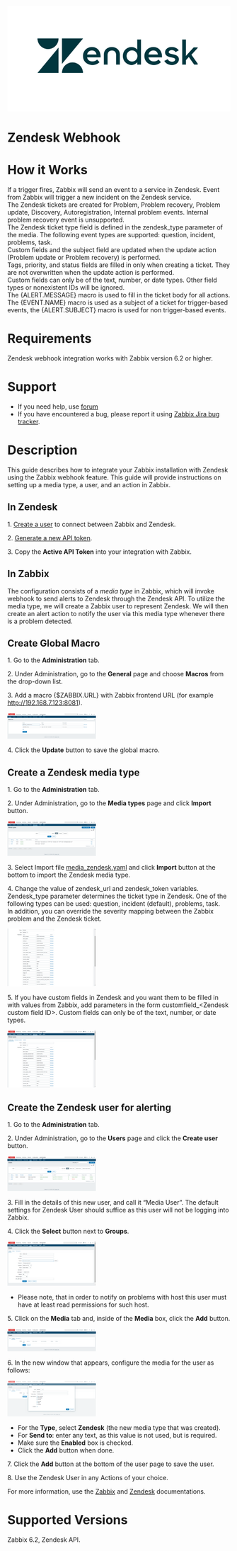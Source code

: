 
![](images/zendesk_logo.png?raw=true) 
# Zendesk Webhook
# How it Works
If a trigger fires, Zabbix will send an event to a service in Zendesk. Event from Zabbix will trigger a new incident on the Zendesk service.  
The Zendesk tickets are created for Problem, Problem recovery, Problem update, Discovery, Autoregistration, Internal problem events. Internal problem recovery event is unsupported.  
The Zendesk ticket type field is defined in the zendesk_type parameter of the media. The following event types are supported: question, incident, problems, task.  
Custom fields and the subject field are updated when the update action (Problem update or Problem recovery) is performed.  
Tags, priority, and status fields are filled in only when creating a ticket. They are not overwritten when the update action is performed.  
Custom fields can only be of the text, number, or date types. Other field types or nonexistent IDs will be ignored.  
The {ALERT.MESSAGE} macro is used to fill in the ticket body for all actions.  
The {EVENT.NAME} macro is used as a subject of a ticket for trigger-based events, the {ALERT.SUBJECT} macro is used for non trigger-based events.  

# Requirements
Zendesk webhook integration works with Zabbix version 6.2 or higher.
# Support
* If you need help, use [forum](https://www.zabbix.com/forum/zabbix-suggestions-and-feedback/) 
* If you have encountered a bug, please report it using [Zabbix Jira bug tracker](https://support.zabbix.com/).
# Description
This guide describes how to integrate your Zabbix installation with Zendesk using the Zabbix webhook feature. This guide will provide instructions on setting up a media type, a user, and an action in Zabbix.

## In Zendesk

1\. [Create a user](https://support.zendesk.com/hc/en-us/articles/203690886-Adding-and-managing-end-users) to connect between Zabbix and Zendesk.

2\. [Generate a new API token](https://support.zendesk.com/hc/en-us/articles/226022787-Generating-a-new-API-token-).

3\. Copy the **Active API Token** into your integration with Zabbix.

## In Zabbix

The configuration consists of a _media type_ in Zabbix, which will invoke webhook to send alerts to Zendesk through the Zendesk API. To utilize the media type, we will create a Zabbix user to represent Zendesk. We will then create an alert action to notify the user via this media type whenever there is a problem detected.

## Create Global Macro

1\. Go to the **Administration** tab.

2\. Under Administration, go to the **General** page and choose **Macros** from the drop-down list.

3\. Add a macro {$ZABBIX.URL} with Zabbix frontend URL (for example http://192.168.7.123:8081).

[![](images/tn_6.png?raw=true)](images/6.png)

4\. Click the **Update** button to save the global macro.

## Create a Zendesk media type

1\. Go to the **Administration** tab.

2\. Under Administration, go to the **Media types** page and click **Import** button.

[![](images/tn_7.png?raw=true)](images/7.png)

3\. Select Import file [media_zendesk.yaml](media_zendesk.yaml) and click **Import** button at the bottom to import the Zendesk media type.

4\. Change the value of zendesk_url and zendesk_token variables. Zendesk_type parameter determines the ticket type in Zendesk. One of the following types can be used: question, incident (default), problems, task.  
In addition, you can override the severity mapping between the Zabbix problem and the Zendesk ticket.  

[![](images/tn_8.png?raw=true)](images/8.png)

5\. If you have custom fields in Zendesk and you want them to be filled in with values from Zabbix, add parameters in the form customfield_\<Zendesk custom field ID\>. Custom fields can only be of the text, number, or date types.

[![](images/tn_13.png?raw=true)](images/13.png)

## Create the Zendesk user for alerting

1\. Go to the **Administration** tab.

2\. Under Administration, go to the **Users** page and click the **Create user** button.

[![](images/tn_9.png?raw=true)](images/9.png)

3\. Fill in the details of this new user, and call it “Media User”. The default settings for Zendesk User should suffice as this user will not be logging into Zabbix.

4\. Click the **Select** button next to **Groups**.

[![](images/tn_10.png?raw=true)](images/10.png)

* Please note, that in order to notify on problems with host this user must have at least read permissions for such host.

5\. Click on the **Media** tab and, inside of the **Media** box, click the **Add** button.

[![](images/tn_11.png?raw=true)](images/11.png)

6\. In the new window that appears, configure the media for the user as follows:

[![](images/tn_12.png?raw=true)](images/12.png)

* For the **Type**, select **Zendesk** (the new media type that was created).
* For **Send to**: enter any text, as this value is not used, but is required.
* Make sure the **Enabled** box is checked.
* Click the **Add** button when done.

7\. Click the **Add** button at the bottom of the user page to save the user.

8\. Use the Zendesk User in any Actions of your choice.

For more information, use the [Zabbix](https://www.zabbix.com/documentation/6.2/manual/config/notifications) and [Zendesk](https://developer.zendesk.com/rest_api/docs/support/tickets) documentations.

# Supported Versions

Zabbix 6.2, Zendesk API.
